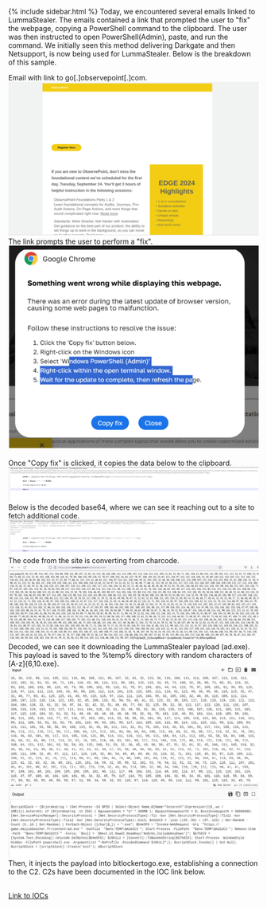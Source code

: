 {% include sidebar.html %}
Today, we encountered several emails linked to LummaStealer. The emails contained a link that prompted the user to "fix" the webpage, copying a PowerShell command to the clipboard. The user was then instructed to open PowerShell(Admin), paste, and run the command. We initially seen this method delivering Darkgate and then Netsupport, is now being used for LummaStealer. Below is the breakdown of this sample.


Email with link to go[.]observepoint[.]com.
<br>
<a href="Screenshots/Lumma1.png"> 
<img src="Screenshots/Lumma1.png">
</a>
<br>
The link prompts the user to perform a "fix". 
<br>
<a href="Screenshots/Lumma2.png"> 
<img src="Screenshots/Lumma2.png">
</a>
<br>
<br>
Once "Copy fix" is clicked, it copies the data below to the clipboard.
<br>
<a href="Screenshots/Lumma3.png"> 
<img src="Screenshots/Lumma3.png">
</a>
<br>
Below is the decoded base64, where we can see it reaching out to a site to fetch additional code.
<br>
<a href="Screenshots/Lumma4.png"> 
<img src="Screenshots/Lumma4.png">
</a>
<br>
The code from the site is converting from charcode.
<br>
<a href="Screenshots/Lumma5.png"> 
<img src="Screenshots/Lumma5.png">
</a>
<br>
Decoded, we can see it downloading the LummaStealer payload (ad.exe). This payload is saved to the %temp% directory with random characters of [A-z]{6,10.exe}.
<br>
<a href="Screenshots/Lumma6.png"> 
<img src="Screenshots/Lumma6.png">
</a>
<br>
Then, it injects the payload into bitlockertogo.exe, establishing a connection to the C2. C2s have been documented in the IOC link below.

<br>
<a href="https://github.com/mcsx03/mcsx03.github.io/blob/main/IOCs/2024_06_13_Lumma">Link to IOCs</a>
<br>